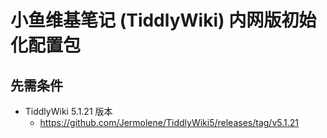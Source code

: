 # 小鱼维基笔记 (TiddlyWiki) 内网版初始化配置包

## 先需条件

* TiddlyWiki 5.1.21 版本
  * https://github.com/Jermolene/TiddlyWiki5/releases/tag/v5.1.21

